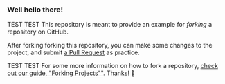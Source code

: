 ### Well hello there!

TEST TEST
This repository is meant to provide an example for *forking* a repository on GitHub.


After forking forking this repository, you can make some changes to the project, and submit [a Pull Request](https://github.com/octocat/Spoon-Knife/pulls) as practice.

TEST TEST
For some more information on how to fork a repository, [check out our guide, "Forking Projects""](http://guides.github.com/overviews/forking/). Thanks! :sparkling_heart:
